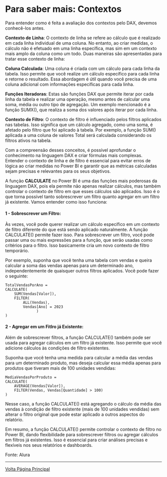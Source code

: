 # Para saber mais: Contextos

Para entender como é feita a avaliação dos contextos pelo DAX, devemos conhecê-los antes.

**Contexto de Linha**: O contexto de linha se refere ao cálculo que é realizado em cada linha individual de uma coluna. No entanto, ao criar medidas, o cálculo não é efetuado em uma linha específica, mas sim em um contexto mais amplo da coluna como um todo. Duas maneiras são apresentadas para tratar esse contexto de linha:

**Coluna Calculada**: Uma coluna é criada com um cálculo para cada linha da tabela. Isso permite que você realize um cálculo específico para cada linha e retorne o resultado. Essa abordagem é útil quando você precisa de uma coluna adicional com informações específicas para cada linha.

**Funções Iteradoras**: Estas são funções DAX que permite iterar por cada linha da tabela e realizar uma operação, mesmo antes de calcular uma soma, média ou outro tipo de agregação. Um exemplo mencionado é a função SUMX(), que realiza a soma dos valores após iterar por cada linha.

**Contexto de Filtro**: O contexto de filtro é influenciado pelos filtros aplicados nas tabelas. Isso significa que um cálculo agregado, como uma soma, é afetado pelo filtro que foi aplicado à tabela. Por exemplo, a função SUM() aplicada a uma coluna de valores Total será calculada considerando os filtros ativos na tabela.

Com a compreensão desses conceitos, é possível aprofundar o conhecimento na linguagem DAX e criar fórmulas mais complexas. Entender o contexto de linha e de filtro é essencial para evitar erros de lógica ao criar medidas no Power BI e garantir que as métricas calculadas sejam precisas e relevantes para os seus objetivos.

A função **CALCULATE** no Power BI é uma das funções mais poderosas da linguagem DAX, pois ela permite não apenas realizar cálculos, mas também controlar o contexto de filtro em que esses cálculos são aplicados. Isso é o que torna possível tanto sobrescrever um filtro quanto agregar em um filtro já existente. Vamos entender como isso funciona:

#### 1 - **Sobrescrever um Filtro:**

Às vezes, você pode querer realizar um cálculo específico em um contexto de filtro diferente do que está sendo aplicado naturalmente. A função CALCULATE() permite fazer isso. Para sobrescrever um filtro, você pode passar uma ou mais expressões para a função, que serão usadas como critérios para o filtro. Isso basicamente cria um novo contexto de filtro temporário.

Por exemplo, suponha que você tenha uma tabela com vendas e queira calcular a soma das vendas apenas para um determinado ano, independentemente de quaisquer outros filtros aplicados. Você pode fazer o seguinte:
```
TotalVendasPorAno = 
CALCULATE(
    SUM(Vendas[Valor]),
    FILTER(
        ALL(Vendas),
        Vendas[Ano] = 2023
              )
)
```

#### 2 - **Agregar em um Fitlro já Existente**:

Além de sobrescrever filtros, a função CALCULATE() também pode ser usada para agregar cálculos em um filtro já existente. Isso permite que você adicione cálculos às condições de filtro existentes.

Suponha que você tenha uma medida para calcular a média das vendas para um determinado produto, mas deseja calcular essa média apenas para produtos que tiveram mais de 100 unidades vendidas:
```
MediaVendasPorProduto = 
CALCULATE(
    AVERAGE(Vendas[Valor]),
    FILTER(Vendas, Vendas[Quantidade] > 100)
)
```

Nesse caso, a função CALCULATE() está agregando o cálculo da média das vendas à condição de filtro existente (mais de 100 unidades vendidas) sem alterar o filtro original que pode estar aplicado a outros aspectos do relatório.

Em resumo, a função CALCULATE() permite controlar o contexto de filtro no Power BI, dando flexibilidade para sobrescrever filtros ou agregar cálculos em filtros já existentes. Isso é essencial para criar análises precisas e flexíveis nos seus relatórios e dashboards. 

Fonte: Alura

---------------------
[Volta Página Principal](/README.md)